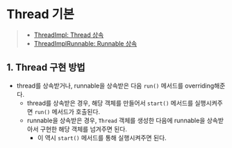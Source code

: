 # Thread 기본

> * [ThreadImpl: Thread 상속](./ThreadImpl.java)
> * [ThreadImplRunnable: Runnable 상속](./ThreadImplRunnable.java)

## 1. Thread 구현 방법

* thread를 상속받거나, runnable을 상속받은 다음 `run()` 메서드를 overriding해준다.
  * thread를 상속받은 경우, 해당 객체를 만들어서 `start()` 메서드를 실행시켜주면 `run()` 메서드가 호출된다.
  * runnable을 상속받은 경우, `Thread` 객체를 생성한 다음에 runnable을 상속받아서 구현한 해당 객체를 넘겨주면 된다.
    * 이 역시 `start()` 메서드를 통해 실행시켜주면 된다.